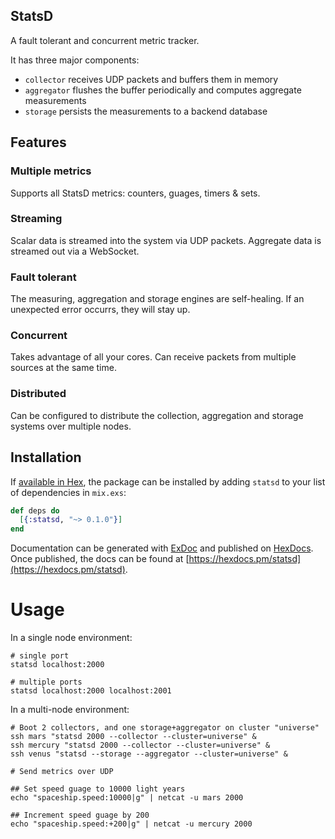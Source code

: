 StatsD
-------

A fault tolerant and concurrent metric tracker.

It has three major components:

- `collector` receives UDP packets and buffers them in memory
- `aggregator` flushes the buffer periodically and computes aggregate measurements
- `storage` persists the measurements to a backend database

## Features

### Multiple metrics

Supports all StatsD metrics: counters, guages, timers & sets.

### Streaming

Scalar data is streamed into the system via UDP packets.
Aggregate data is streamed out via a WebSocket.

### Fault tolerant

The measuring, aggregation and storage engines are self-healing. If an unexpected error occurrs, they will stay up.

### Concurrent

Takes advantage of all your cores. Can receive packets from multiple sources at the same time.

### Distributed

Can be configured to distribute the collection, aggregation and storage systems over multiple nodes.

## Installation

If [available in Hex](https://hex.pm/docs/publish), the package can be installed
by adding `statsd` to your list of dependencies in `mix.exs`:

```elixir
def deps do
  [{:statsd, "~> 0.1.0"}]
end
```

Documentation can be generated with [ExDoc](https://github.com/elixir-lang/ex_doc)
and published on [HexDocs](https://hexdocs.pm). Once published, the docs can
be found at [https://hexdocs.pm/statsd](https://hexdocs.pm/statsd).

# Usage

In a single node environment:

```shell
# single port
statsd localhost:2000

# multiple ports
statsd localhost:2000 localhost:2001
```

In a multi-node environment:

```shell
# Boot 2 collectors, and one storage+aggregator on cluster "universe"
ssh mars "statsd 2000 --collector --cluster=universe" &
ssh mercury "statsd 2000 --collector --cluster=universe" &
ssh venus "statsd --storage --aggregator --cluster=universe" &

# Send metrics over UDP

## Set speed guage to 10000 light years
echo "spaceship.speed:10000|g" | netcat -u mars 2000

## Increment speed guage by 200
echo "spaceship.speed:+200|g" | netcat -u mercury 2000
```
